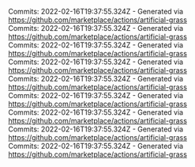 Commits: 2022-02-16T19:37:55.324Z - Generated via https://github.com/marketplace/actions/artificial-grass
<br>
Commits: 2022-02-16T19:37:55.324Z - Generated via https://github.com/marketplace/actions/artificial-grass
<br>
Commits: 2022-02-16T19:37:55.324Z - Generated via https://github.com/marketplace/actions/artificial-grass
<br>
Commits: 2022-02-16T19:37:55.324Z - Generated via https://github.com/marketplace/actions/artificial-grass
<br>
Commits: 2022-02-16T19:37:55.324Z - Generated via https://github.com/marketplace/actions/artificial-grass
<br>
Commits: 2022-02-16T19:37:55.324Z - Generated via https://github.com/marketplace/actions/artificial-grass
<br>
Commits: 2022-02-16T19:37:55.324Z - Generated via https://github.com/marketplace/actions/artificial-grass
<br>
Commits: 2022-02-16T19:37:55.324Z - Generated via https://github.com/marketplace/actions/artificial-grass
<br>
Commits: 2022-02-16T19:37:55.324Z - Generated via https://github.com/marketplace/actions/artificial-grass
<br>
